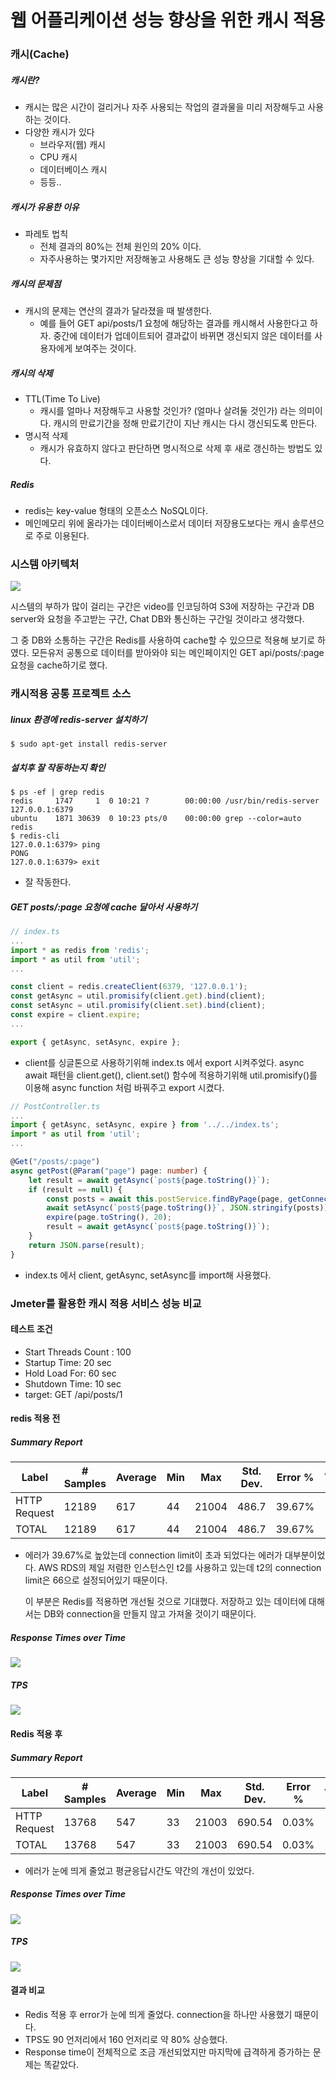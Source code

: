 # 웹 어플리케이션 성능 향상을 위한 캐시 적용

### 캐시(Cache)

##### 캐시란?

- 캐시는 많은 시간이 걸리거나 자주 사용되는 작업의 결과물을 미리 저장해두고 사용하는 것이다.
- 다양한 캐시가 있다
  - 브라우저(웹) 캐시
  - CPU 캐시
  - 데이터베이스 캐시
  - 등등..

##### 캐시가 유용한 이유

- 파레토 법칙
  - 전체 결과의 80%는 전체 원인의 20% 이다.
  - 자주사용하는 몇가지만 저장해놓고 사용해도 큰 성능 향상을 기대할 수 있다.

##### 캐시의 문제점

- 캐시의 문제는 연산의 결과가 달라졌을 때 발생한다. 
  - 예를 들어 GET api/posts/1 요청에 해당하는 결과를 캐시해서 사용한다고 하자. 중간에 데이터가 업데이트되어 결과값이 바뀌면 갱신되지 않은 데이터를 사용자에게 보여주는 것이다.

##### 캐시의 삭제

- TTL(Time To Live)
  - 캐시를 얼마나 저장해두고 사용할 것인가? (얼마나 살려둘 것인가) 라는 의미이다. 캐시의 만료기간을 정해 만료기간이 지난 캐시는 다시 갱신되도록 만든다.
- 명시적 삭제
  - 캐시가 유효하지 않다고 판단하면 명시적으로 삭제 후 새로 갱신하는 방법도 있다.

##### Redis

- redis는 key-value 형태의 오픈소스 NoSQL이다.
- 메인메모리 위에 올라가는 데이터베이스로서 데이터 저장용도보다는 캐시 솔루션으로 주로 이용된다.

### 시스템 아키텍처

![](./service-architecture.png)

시스템의 부하가 많이 걸리는 구간은 video를 인코딩하여 S3에 저장하는 구간과 DB server와 요청을 주고받는 구간, Chat DB와 통신하는 구간일 것이라고 생각했다.

그 중 DB와 소통하는 구간은 Redis를 사용하여 cache할 수 있으므로 적용해 보기로 하였다. 모든유저 공통으로 데이터를 받아와야 되는 메인페이지인 GET api/posts/:page 요청을 cache하기로 했다.

### 캐시적용 공통 프로젝트 소스

##### linux 환경에 redis-server 설치하기

```shell
$ sudo apt-get install redis-server
```

##### 설치후 잘 작동하는지 확인

```shell
$ ps -ef | grep redis
redis     1747     1  0 10:21 ?        00:00:00 /usr/bin/redis-server 127.0.0.1:6379
ubuntu    1871 30639  0 10:23 pts/0    00:00:00 grep --color=auto redis
$ redis-cli
127.0.0.1:6379> ping
PONG
127.0.0.1:6379> exit
```

- 잘 작동한다.

##### GET posts/:page 요청에 cache 달아서 사용하기

```typescript
// index.ts
...
import * as redis from 'redis';
import * as util from 'util';
...

const client = redis.createClient(6379, '127.0.0.1');
const getAsync = util.promisify(client.get).bind(client);
const setAsync = util.promisify(client.set).bind(client);
const expire = client.expire;
...

export { getAsync, setAsync, expire };
```

- client를 싱글톤으로 사용하기위해 index.ts 에서 export 시켜주었다. async await 패턴을 client.get(), client.set() 함수에 적용하기위해 util.promisify()를 이용해 async function 처럼 바꿔주고 export 시켰다.

```typescript
// PostController.ts
...
import { getAsync, setAsync, expire } from '../../index.ts';
import * as util from 'util';
...

@Get("/posts/:page")
async getPost(@Param("page") page: number) {
    let result = await getAsync(`post${page.toString()}`);
    if (result == null) {
        const posts = await this.postService.findByPage(page, getConnection())
        await setAsync(`post${page.toString()}`, JSON.stringify(posts));
        expire(page.toString(), 20);
        result = await getAsync(`post${page.toString()}`);
    }
    return JSON.parse(result);
}
```

- index.ts 에서 client, getAsync, setAsync를 import해 사용했다.

### Jmeter를 활용한 캐시 적용 서비스 성능 비교

#### 테스트 조건

- Start Threads Count : 100
- Startup Time: 20 sec
- Hold Load For: 60 sec
- Shutdown Time: 10 sec
- target: GET /api/posts/1

#### redis 적용 전

##### Summary Report

| Label        | # Samples | Average | Min  | Max   | Std. Dev. | Error % | Throughput | Received KB/sec | Sent KB/sec | Avg. Bytes |
| ------------ | --------- | ------- | ---- | ----- | --------- | ------- | ---------- | --------------- | ----------- | ---------- |
| HTTP Request | 12189     | 617     | 44   | 21004 | 486.7     | 39.67%  | 129.9412   | 757.21          | 50.62       | 5967.2     |
| TOTAL        | 12189     | 617     | 44   | 21004 | 486.7     | 39.67%  | 129.9412   | 757.21          | 50.62       | 5967.2     |

- 에러가 39.67%로 높았는데 connection limit이 초과 되었다는 에러가 대부분이었다. AWS RDS의 제일 저렴한 인스턴스인 t2를 사용하고 있는데 t2의 connection limit은 66으로 설정되어있기 때문이다.

  이 부분은 Redis를 적용하면 개선될 것으로 기대했다. 저장하고 있는 데이터에 대해서는 DB와 connection을 만들지 않고 가져올 것이기 때문이다.

##### Response Times over Time

![](./beforeRedis-res.jpg)

##### TPS

![](./beforeRedis-tps.jpg)

#### Redis 적용 후

##### Summary Report

| Label        | # Samples | Average | Min  | Max   | Std. Dev. | Error % | Throughput | Received KB/sec | Sent KB/sec | Avg. Bytes |
| ------------ | --------- | ------- | ---- | ----- | --------- | ------- | ---------- | --------------- | ----------- | ---------- |
| HTTP Request | 13768     | 547     | 33   | 21003 | 690.54    | 0.03%   | 146.8618   | 1173.8          | 57.21       | 8184.3     |
| TOTAL        | 13768     | 547     | 33   | 21003 | 690.54    | 0.03%   | 146.8618   | 1173.8          | 57.21       | 8184.3     |

- 에러가 눈에 띄게 줄었고 평균응답시간도 약간의 개선이 있었다.

##### Response Times over Time

![](afterRedis-res.jpg)

##### TPS

![](afterRedis-tps.jpg)

#### 결과 비교

- Redis 적용 후 error가 눈에 띄게 줄었다. connection을 하나만 사용했기 때문이다.
- TPS도 90 언저리에서 160 언저리로 약 80% 상승했다. 
- Response time이 전체적으로 조금 개선되었지만 마지막에 급격하게 증가하는 문제는 똑같았다.